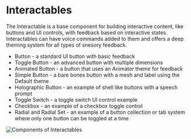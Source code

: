 # Interactables

The Interactable is a base component for building interactive content, like buttons and UI controls, with feedback based on interactive states. Interactables can have voice commands added to them and offers a deep theming system for all types of snesory feedback.

- Button - a standard UI button with basic feedback
- Toggle Button - an advanced button with multiple dimensions
- Animated Button - a button that uses an Animator theme for feedback
- Simple Button - a bare bones button with a mesh and label using the Default theme
- Holographic Button - an example of shell like buttons with a speech prompt
- Toggle Switch - a toggle switch UI control example
- Checkbox - an example of a checkbox toggle control
- Radial and Radial Set - an example of a button collection or tab system where only one button can be toggled at a time

![Components of Interactables](/Documentation/Images/Interactable/Interactable_details.png)




